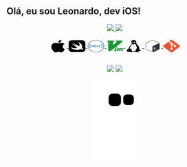 ## Olá, eu sou Leonardo, dev iOS!

<div align="center">
  <a href="https://github.com/saragiotto">
  <img height="180em" src="https://github-readme-stats.vercel.app/api?username=saragiotto&show_icons=true&theme=dracula&include_all_commits=true&count_private=true"/>
  <img height="180em" src="https://github-readme-stats.vercel.app/api/top-langs/?username=saragiotto&layout=compact&langs_count=7&theme=dracula"/>
</div>
<div align="center"><br>
  <img align="center" height="30" width="40" src="https://raw.githubusercontent.com/devicons/devicon/master/icons/apple/apple-original.svg">
  <img align="center" height="30" width="40" src="https://raw.githubusercontent.com/devicons/devicon/master/icons/swift/swift-plain.svg">
  <img align="center" height="30" width="40" src="https://raw.githubusercontent.com/devicons/devicon/master/icons/objectivec/objectivec-plain.svg">
  <img align="center" height="30" width="40" src="https://raw.githubusercontent.com/devicons/devicon/master/icons/vim/vim-plain.svg">
  <img align="center" height="30" width="40" src="https://raw.githubusercontent.com/devicons/devicon/master/icons/linux/linux-plain.svg">
  <img align="center" height="30" width="40" src="https://raw.githubusercontent.com/devicons/devicon/master/icons/bash/bash-plain.svg">
  <img align="center" height="30" width="40" src="https://raw.githubusercontent.com/devicons/devicon/master/icons/git/git-plain.svg">
</div>

  ##
  
<div align="center">
  <!--<a href="https://discord.gg/wagxzStdcR" target="_blank"><img src="https://img.shields.io/badge/Discord-7289DA?style=for-the-badge&logo=discord&logoColor=white" target="_blank"></a> --!>
  <a href = "mailto:leonardo.saragiotto@gmail.com"><img src="https://img.shields.io/badge/-Gmail-%23333?style=for-the-badge&logo=gmail&logoColor=white" target="_blank"></a>
  <a href="https://www.linkedin.com/in/leonardo-saragiotto" target="_blank"><img src="https://img.shields.io/badge/-LinkedIn-%230077B5?style=for-the-badge&logo=linkedin&logoColor=white" target="_blank"></a> 
 
  ![Snake animation](https://github.com/saragiotto/saragiotto/blob/output/github-contribution-grid-snake.svg)
 
</div>
